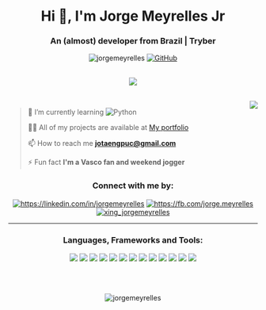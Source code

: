 <h1 align="center">Hi 👋, I'm Jorge Meyrelles Jr</h1>
<h3 align="center">An (almost) developer from Brazil | Tryber</h3>

<div align="center"> <img src="https://komarev.com/ghpvc/?username=jorgemeyrelles&label=Profile%20views&color=blue&style=for-the-badge&label=Visitor+Number:" alt="jorgemeyrelles" />      <a href="https://github.com/jorgemeyrelles"><img alt="GitHub" src="https://img.shields.io/github/followers/jorgemeyrelles?logo=github&label=GitHub+Followers&labelColor=grey&color=blue&query=%24.data.totalSubs&url=https%3A%2F%2Fapi.spencerwoo.com%2Fsubstats%2F%3Fsource%3Dgithub%26queryKey%3DChungZH&longCache=true"/></a> </div>
<br>
<p align="center" vertical-align="center"> 
  <img align="center" src="https://github-profile-trophy.vercel.app/?username=jorgemeyrelles&theme=onedark&no-frame=true"></a>
</p>
<br>
<img align="right" src="https://github-readme-stats.vercel.app/api/top-langs/?username=jorgemeyrelles&layout=compact">

<!-- [![Top Langs](https://github-readme-stats.vercel.app/api/top-langs/?username=jorgemeyrelles&layout=compact)](https://github.com/anuraghazra/github-readme-stats) -->

>
> 🌱 I’m currently learning ![Python](https://img.shields.io/badge/python-Liked-white?logo=python&style=social)
>
> 👨‍💻 All of my projects are available at [My portfolio](https://jorgemeyrelles.github.io/)
>
> 📫 How to reach me **jotaengpuc@gmail.com**
>
> ⚡ Fun fact **I'm a Vasco fan and weekend jogger**

<h3 align="center">Connect with me by:</h3>
<p align="center">
<a href="https://linkedin.com/in/jorgemeyrelles" target="blank"><img align="center" src="https://icongr.am/devicon/linkedin-plain.svg?size=50&color=0e76a8" alt="https://linkedin.com/in/jorgemeyrelles" /></a>
<a href="https://www.facebook.com/jorge.meyrelles/" target="blank"><img align="center" src="https://icongr.am/devicon/facebook-plain.svg?size=50&color=8a2be2" alt="https://fb.com/jorge.meyrelles" /></a>
<a href="https://www.xing.com/profile/Jorge_Meyrelles/cv" target="blank"><img align="center" src="https://icongr.am/fontawesome/xing-square.svg?size=50&color=58ae56" alt="xing_jorgemeyrelles" /></a>
</p>

---------

<h3 align="center">Languages, Frameworks and Tools:</h3>

<p width="50px" align="center">
  <img src="https://img.shields.io/badge/-HTML-05122A?style=for-the-badge&logo=HTML5" />
  <img src="https://img.shields.io/badge/-CSS-05122A?style=for-the-badge&logo=CSS3" />
  <img src="https://img.shields.io/badge/-Javascript-05122A?style=for-the-badge&logo=javascript" />
  <img src="https://img.shields.io/badge/-React-05122A?style=for-the-badge&logo=react" />
  <img src="https://img.shields.io/badge/-VSCode-05122A?style=for-the-badge&logo=visualstudiocode" />
  <img src="https://img.shields.io/badge/-Redux-05122A?style=for-the-badge&logo=redux" />
  <img src="https://img.shields.io/badge/-Router-05122A?style=for-the-badge&logo=reactrouter" />
  <img src="https://img.shields.io/badge/-Ubuntu-05122A?style=for-the-badge&logo=ubuntu" />
  <img src="https://img.shields.io/badge/-NodeJs-05122A?style=for-the-badge&logo=nodedotjs" />
  <img src="https://img.shields.io/badge/-Jest-05122A?style=for-the-badge&logo=jest" />
  <img src="https://img.shields.io/badge/-MySQL-05122A?style=for-the-badge&logo=mysql" />
  <img src="https://img.shields.io/badge/-npm-05122A?style=for-the-badge&logo=npm" />
  <img src="https://img.shields.io/badge/-MongoDB-05122A?style=for-the-badge&logo=mongodb" />
</p>

<br><br>

<p align="center"><img align="center" src="https://github-readme-stats.vercel.app/api?username=jorgemeyrelles&show_icons=true&theme=dracula&locale=en" alt="jorgemeyrelles" /></p>
<!-- <p align="center"><img align="center" src="https://github-readme-streak-stats.herokuapp.com/?user=jorgemeyrelles&theme=dracula" alt="jorgemeyrelles" /></p> -->


<!---
jorgemeyrelles/jorgemeyrelles is a ✨ special ✨ repository because its `README.md` (this file) appears on your GitHub profile.
You can click the Preview link to take a look at your changes.
--->
